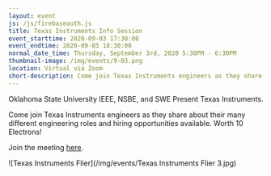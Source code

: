 ```yaml
---
layout: event
js: /js/firebaseauth.js
title: Texas Instruments Info Session
event_starttime: 2020-09-03 17:30:00
event_endtime: 2020-09-03 18:30:00
normal_date_time: Thursday, September 3rd, 2020 5:30PM - 6:30PM
thumbnail-image: /img/events/9-03.png
location: Virtual via Zoom
short-description: Come join Texas Instruments engineers as they share about their many different engineering roles and hiring opportunities available. Worth 10 Electrons!
---
```


Oklahoma State University IEEE, NSBE, and SWE Present Texas Instruments.

Come join Texas Instruments engineers as they share about their many different engineering roles and hiring opportunities available. Worth 10 Electrons!

Join the meeting [here](https://zoom.okstateieee.org).

![Texas Instruments Flier](/img/events/Texas Instruments Flier 3.jpg)
